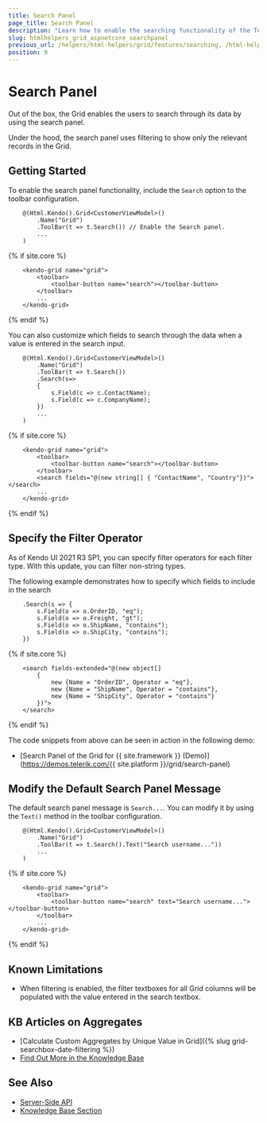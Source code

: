 ```yaml
---
title: Search Panel
page_title: Search Panel
description: "Learn how to enable the searching functionality of the Telerik UI Grid for {{ site.framework }}."
slug: htmlhelpers_grid_aspnetcore_searchpanel
previous_url: /helpers/html-helpers/grid/features/searching, /html-helpers/data-management/grid/features/searching
position: 9
---
```


# Search Panel

Out of the box, the Grid enables the users to search through its data by using the search panel.

Under the hood, the search panel uses filtering to show only the relevant records in the Grid.

## Getting Started

To enable the search panel functionality, include the `Search` option to the toolbar configuration.

```HtmlHelper
    @(Html.Kendo().Grid<CustomerViewModel>()
        .Name("Grid")
        .ToolBar(t => t.Search()) // Enable the Search panel.
        ...
    )
```
{% if site.core %}
```TagHelper
    <kendo-grid name="grid">
        <toolbar>
            <toolbar-button name="search"></toolbar-button>
        </toolbar>
        ...
    </kendo-grid>
```
{% endif %}


You can also customize which fields to search through the data when a value is entered in the search input.

```HtmlHelper
    @(Html.Kendo().Grid<CustomerViewModel>()
        .Name("Grid")
        .ToolBar(t => t.Search())
        .Search(s=> 
        { 
            s.Field(c => c.ContactName);
            s.Field(c => c.CompanyName); 
        })
        ...
    )

```
{% if site.core %}
```TagHelper
    <kendo-grid name="grid">
        <toolbar>
            <toolbar-button name="search"></toolbar-button>
        </toolbar>
        <search fields="@(new string[] { "ContactName", "Country"})"></search>
        ...
    </kendo-grid>
```
{% endif %}

## Specify the Filter Operator

As of Kendo UI 2021 R3 SP1, you can specify filter operators for each filter type. With this update, you can filter non-string types.

The following example demonstrates how to specify which fields to include in the search

```HtmlHelper
    .Search(s => {
        s.Field(o => o.OrderID, "eq");
        s.Field(o => o.Freight, "gt");
        s.Field(o => o.ShipName, "contains");
        s.Field(o => o.ShipCity, "contains");
    })
```
{% if site.core %}
```TagHelper
    <search fields-extended="@(new object[]
        {
            new {Name = "OrderID", Operator = "eq"},
            new {Name = "ShipName", Operator = "contains"},
            new {Name = "ShipCity", Operator = "contains"}
        })">
    </search>
```
{% endif %}



The code snippets from above can be seen in action in the following demo:

* [Search Panel of the Grid for {{ site.framework }} (Demo)](https://demos.telerik.com/{{ site.platform }}/grid/search-panel)

## Modify the Default Search Panel Message

The default search panel message is `Search...`. You can modify it by using the `Text()` method in the toolbar configuration.

```HtmlHelper
    @(Html.Kendo().Grid<CustomerViewModel>()
        .Name("Grid")
        .ToolBar(t => t.Search().Text("Search username..."))
        ...
    )
```
{% if site.core %}
```TagHelper
    <kendo-grid name="grid">
        <toolbar>
            <toolbar-button name="search" text="Search username..."></toolbar-button>
        </toolbar>
        ...
    </kendo-grid>
```
{% endif %}


## Known Limitations

* When filtering is enabled, the filter textboxes for all Grid columns will be populated with the value entered in the search textbox.

## KB Articles on Aggregates

* [Calculate Custom Aggregates by Unique Value in Grid]({% slug grid-searchbox-date-filtering %})
* [Find Out More in the Knowledge Base](/knowledge-base)

## See Also

* [Server-Side API](/api/grid)
* [Knowledge Base Section](/knowledge-base)
